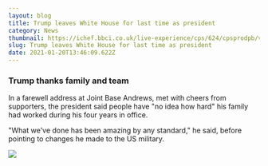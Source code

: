 ```yaml
---
layout: blog
title: Trump leaves White House for last time as president
category: News
thumbnail: https://ichef.bbci.co.uk/live-experience/cps/624/cpsprodpb/vivo/live/images/2021/1/20/130b3de2-7ce0-4009-8925-cff9a6eb9f2c.jpg
slug: Trump leaves White House for last time as president
date: 2021-01-20T13:46:09.622Z
---
```

### Trump thanks family and team

In a farewell address at Joint Base Andrews, met with cheers from supporters, the president said people have "no idea how hard" his family had worked during his four years in office.

"What we've done has been amazing by any standard," he said, before pointing to changes he made to the US military.

![](https://ichef.bbci.co.uk/live-experience/cps/624/cpsprodpb/vivo/live/images/2021/1/20/c522301c-080d-4a20-9e39-8026a78314b7.jpg)